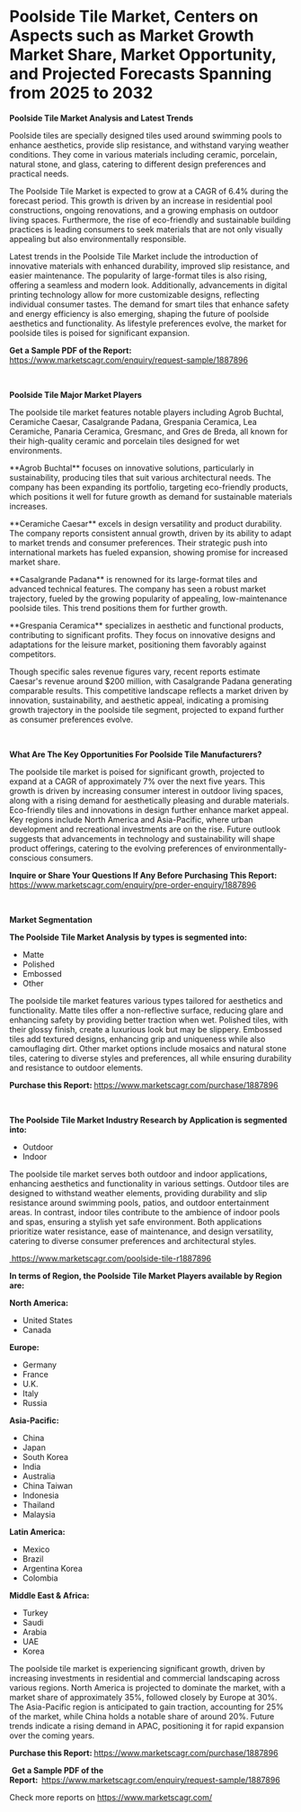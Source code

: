 <p><h1>Poolside Tile Market, Centers on Aspects such as Market Growth Market Share, Market Opportunity, and Projected Forecasts Spanning from 2025 to 2032</h1></p><p><strong>Poolside Tile Market Analysis and Latest Trends</strong></p>
<p><p>Poolside tiles are specially designed tiles used around swimming pools to enhance aesthetics, provide slip resistance, and withstand varying weather conditions. They come in various materials including ceramic, porcelain, natural stone, and glass, catering to different design preferences and practical needs. </p><p>The Poolside Tile Market is expected to grow at a CAGR of 6.4% during the forecast period. This growth is driven by an increase in residential pool constructions, ongoing renovations, and a growing emphasis on outdoor living spaces. Furthermore, the rise of eco-friendly and sustainable building practices is leading consumers to seek materials that are not only visually appealing but also environmentally responsible.</p><p>Latest trends in the Poolside Tile Market include the introduction of innovative materials with enhanced durability, improved slip resistance, and easier maintenance. The popularity of large-format tiles is also rising, offering a seamless and modern look. Additionally, advancements in digital printing technology allow for more customizable designs, reflecting individual consumer tastes. The demand for smart tiles that enhance safety and energy efficiency is also emerging, shaping the future of poolside aesthetics and functionality. As lifestyle preferences evolve, the market for poolside tiles is poised for significant expansion.</p></p>
<p><strong>Get a Sample PDF of the Report:&nbsp;</strong> <a href="https://www.marketscagr.com/enquiry/request-sample/1887896?utm_campaign=1909&utm_medium=2&utm_source=Github&utm_content=ia&utm_term=20022025&utm_id=poolside-tile">https://www.marketscagr.com/enquiry/request-sample/1887896</a></p>
<p>&nbsp;</p>
<p><strong>Poolside Tile Major Market Players</strong></p>
<p><p>The poolside tile market features notable players including Agrob Buchtal, Ceramiche Caesar, Casalgrande Padana, Grespania Ceramica, Lea Ceramiche, Panaria Ceramica, Gresmanc, and Gres de Breda, all known for their high-quality ceramic and porcelain tiles designed for wet environments.</p><p>**Agrob Buchtal** focuses on innovative solutions, particularly in sustainability, producing tiles that suit various architectural needs. The company has been expanding its portfolio, targeting eco-friendly products, which positions it well for future growth as demand for sustainable materials increases.</p><p>**Ceramiche Caesar** excels in design versatility and product durability. The company reports consistent annual growth, driven by its ability to adapt to market trends and consumer preferences. Their strategic push into international markets has fueled expansion, showing promise for increased market share.</p><p>**Casalgrande Padana** is renowned for its large-format tiles and advanced technical features. The company has seen a robust market trajectory, fueled by the growing popularity of appealing, low-maintenance poolside tiles. This trend positions them for further growth.</p><p>**Grespania Ceramica** specializes in aesthetic and functional products, contributing to significant profits. They focus on innovative designs and adaptations for the leisure market, positioning them favorably against competitors.</p><p>Though specific sales revenue figures vary, recent reports estimate Caesar's revenue around $200 million, with Casalgrande Padana generating comparable results. This competitive landscape reflects a market driven by innovation, sustainability, and aesthetic appeal, indicating a promising growth trajectory in the poolside tile segment, projected to expand further as consumer preferences evolve.</p></p>
<p>&nbsp;</p>
<p><strong>What Are The Key Opportunities For Poolside Tile Manufacturers?</strong></p>
<p><p>The poolside tile market is poised for significant growth, projected to expand at a CAGR of approximately 7% over the next five years. This growth is driven by increasing consumer interest in outdoor living spaces, along with a rising demand for aesthetically pleasing and durable materials. Eco-friendly tiles and innovations in design further enhance market appeal. Key regions include North America and Asia-Pacific, where urban development and recreational investments are on the rise. Future outlook suggests that advancements in technology and sustainability will shape product offerings, catering to the evolving preferences of environmentally-conscious consumers.</p></p>
<p><strong>Inquire or Share Your Questions If Any Before Purchasing This Report:</strong> <a href="https://www.marketscagr.com/enquiry/pre-order-enquiry/1887896?utm_campaign=1909&utm_medium=2&utm_source=Github&utm_content=ia&utm_term=20022025&utm_id=poolside-tile">https://www.marketscagr.com/enquiry/pre-order-enquiry/1887896</a></p>
<p>&nbsp;</p>
<p><strong>Market Segmentation</strong></p>
<p><strong>The Poolside Tile Market Analysis by types is segmented into:</strong></p>
<p><ul><li>Matte</li><li>Polished</li><li>Embossed</li><li>Other</li></ul></p>
<p><p>The poolside tile market features various types tailored for aesthetics and functionality. Matte tiles offer a non-reflective surface, reducing glare and enhancing safety by providing better traction when wet. Polished tiles, with their glossy finish, create a luxurious look but may be slippery. Embossed tiles add textured designs, enhancing grip and uniqueness while also camouflaging dirt. Other market options include mosaics and natural stone tiles, catering to diverse styles and preferences, all while ensuring durability and resistance to outdoor elements.</p></p>
<p><strong>Purchase this Report:&nbsp;</strong><a href="https://www.marketscagr.com/purchase/1887896?utm_campaign=1909&utm_medium=2&utm_source=Github&utm_content=ia&utm_term=20022025&utm_id=poolside-tile">https://www.marketscagr.com/purchase/1887896</a></p>
<p>&nbsp;</p>
<p><strong>The Poolside Tile Market Industry Research by Application is segmented into:</strong></p>
<p><ul><li>Outdoor</li><li>Indoor</li></ul></p>
<p><p>The poolside tile market serves both outdoor and indoor applications, enhancing aesthetics and functionality in various settings. Outdoor tiles are designed to withstand weather elements, providing durability and slip resistance around swimming pools, patios, and outdoor entertainment areas. In contrast, indoor tiles contribute to the ambience of indoor pools and spas, ensuring a stylish yet safe environment. Both applications prioritize water resistance, ease of maintenance, and design versatility, catering to diverse consumer preferences and architectural styles.</p></p>
<p><a href="https://www.marketscagr.com/poolside-tile-r1887896?utm_campaign=1909&utm_medium=2&utm_source=Github&utm_content=ia&utm_term=20022025&utm_id=poolside-tile">&nbsp;https://www.marketscagr.com/poolside-tile-r1887896</a></p>
<p><strong>In terms of Region, the Poolside Tile Market Players available by Region are:</strong></p>
<p>
    <p> <strong> North America: </strong>
        <ul>
            <li>United States</li>
            <li>Canada</li>
        </ul>
        </p> 
    <p> <strong> Europe: </strong>
        <ul>
            <li>Germany</li>
            <li>France</li>
            <li>U.K.</li>
            <li>Italy</li>
            <li>Russia</li>
        </ul>
        </p> 
    <p> <strong> Asia-Pacific: </strong>
        <ul>
            <li>China</li>
            <li>Japan</li>
            <li>South Korea</li>
            <li>India</li>
            <li>Australia</li>
            <li>China Taiwan</li>
            <li>Indonesia</li>
            <li>Thailand</li>
            <li>Malaysia</li>
        </ul>
        </p> 
    <p> <strong> Latin America: </strong>
        <ul>
            <li>Mexico</li>
            <li>Brazil</li>
            <li>Argentina Korea</li>
            <li>Colombia</li>
        </ul>
        </p> 
    <p> <strong> Middle East & Africa: </strong>
        <ul>
            <li>Turkey</li>
            <li>Saudi</li>
            <li>Arabia</li>
            <li>UAE</li>
            <li>Korea</li>
        </ul>
    </p>
    </p>
<p><p>The poolside tile market is experiencing significant growth, driven by increasing investments in residential and commercial landscaping across various regions. North America is projected to dominate the market, with a market share of approximately 35%, followed closely by Europe at 30%. The Asia-Pacific region is anticipated to gain traction, accounting for 25% of the market, while China holds a notable share of around 20%. Future trends indicate a rising demand in APAC, positioning it for rapid expansion over the coming years.</p></p>
<p><strong>Purchase this Report: </strong><a href="https://www.marketscagr.com/purchase/1887896?utm_campaign=1909&utm_medium=2&utm_source=Github&utm_content=ia&utm_term=20022025&utm_id=poolside-tile">https://www.marketscagr.com/purchase/1887896</a></p>
<p>&nbsp;<strong>Get a Sample PDF of the Report:&nbsp;&nbsp;</strong><a href="https://www.marketscagr.com/enquiry/request-sample/1887896?utm_campaign=1909&utm_medium=2&utm_source=Github&utm_content=ia&utm_term=20022025&utm_id=poolside-tile">https://www.marketscagr.com/enquiry/request-sample/1887896</a></p>
<p><strong></strong></p>
<p>Check more reports on <a href="https://www.marketscagr.com/?utm_campaign=1909&utm_medium=2&utm_source=Github&utm_content=ia&utm_term=20022025&utm_id=poolside-tile">https://www.marketscagr.com/</a></p>